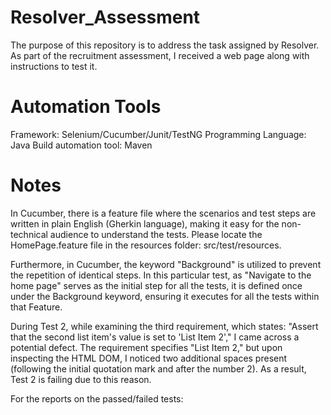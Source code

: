 # Resolver_Assessment
The purpose of this repository is to address the task assigned by Resolver. As part of the recruitment assessment, I received a web page along with instructions to test it.

# Automation Tools
Framework: Selenium/Cucumber/Junit/TestNG
Programming Language: Java 
Build automation tool: Maven

# Notes
In Cucumber, there is a feature file where the scenarios and test steps are written in plain English (Gherkin language), making it easy for the non-technical audience to understand the tests. Please locate the HomePage.feature file in the resources folder: src/test/resources. 

Furthermore, in Cucumber, the keyword "Background" is utilized to prevent the repetition of identical steps. In this particular test, as "Navigate to the home page" serves as the initial step for all the tests, it is defined once under the Background keyword, ensuring it executes for all the tests within that Feature. 

During Test 2, while examining the third requirement, which states: "Assert that the second list item's value is set to 'List Item 2'," I came across a potential defect. The requirement specifies "List Item 2," but upon inspecting the HTML DOM, I noticed two additional spaces present (following the initial quotation mark and after the number 2). As a result, Test 2 is failing due to this reason. 

For the reports on the passed/failed tests: 

